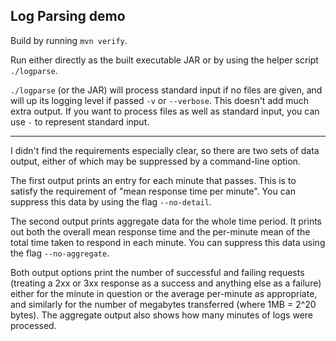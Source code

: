 Log Parsing demo
----------------

Build by running `mvn verify`.

Run either directly as the built executable JAR or by using the helper script
`./logparse`.

`./logparse` (or the JAR) will process standard input if no files are given,
and will up its logging level if passed `-v` or `--verbose`.  This doesn't add
much extra output.  If you want to process files as well as standard input, you
can use `-` to represent standard input.

---

I didn't find the requirements especially clear, so there are two sets of data
output, either of which may be suppressed by a command-line option.

The first output prints an entry for each minute that passes.  This is to
satisfy the requirement of "mean response time per minute".  You can suppress
this data by using the flag `--no-detail`.

The second output prints aggregate data for the whole time period.  It prints
out both the overall mean response time and the per-minute mean of the total
time taken to respond in each minute.  You can suppress this data using the
flag `--no-aggregate`.

Both output options print the number of successful and failing requests
(treating a 2xx or 3xx response as a success and anything else as a failure)
either for the minute in question or the average per-minute as appropriate, and
similarly for the number of megabytes transferred (where 1MB = 2^20 bytes).
The aggregate output also shows how many minutes of logs were processed.
